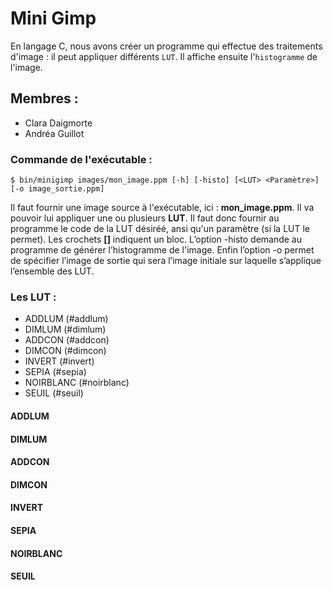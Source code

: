 # Mini Gimp


En langage C, nous avons créer un programme qui effectue des traitements d'image : il peut appliquer différents `LUT`. Il affiche ensuite l'`histogramme` de l'image.


## Membres :


* Clara Daigmorte
* Andréa Guillot


### Commande de l'exécutable :


````
$ bin/minigimp images/mon_image.ppm [-h] [-histo] [<LUT> <Paramètre>] [-o image_sortie.ppm]
```` 


Il faut fournir une image source à l'exécutable, ici : **mon_image.ppm**. Il va pouvoir lui appliquer une ou plusieurs **LUT**. Il faut donc fournir au programme le code de la LUT désiréé, ansi qu'un paramètre (si la LUT le permet). Les crochets **[]** indiquent un bloc.
L’option -histo demande au programme de générer l’histogramme de l'image. Enfin l’option -o permet de spécifier l’image de sortie qui sera l’image initiale sur laquelle s’applique l’ensemble des LUT.


### Les LUT :


* ADDLUM (#addlum)
* DIMLUM (#dimlum)
* ADDCON (#addcon)
* DIMCON (#dimcon)
* INVERT (#invert)
* SEPIA (#sepia)
* NOIRBLANC (#noirblanc) 
* SEUIL (#seuil)


#### ADDLUM





#### DIMLUM





#### ADDCON





#### DIMCON





#### INVERT





#### SEPIA





#### NOIRBLANC





#### SEUIL 